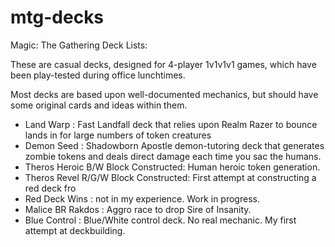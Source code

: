 mtg-decks
=========

Magic: The Gathering Deck Lists:

These are casual decks, designed for 4-player 1v1v1v1 games, which have been play-tested during office lunchtimes.

Most decks are based upon well-documented mechanics, but should have some original cards and ideas within them. 

  - Land Warp : Fast Landfall deck that relies upon Realm Razer to bounce lands in for large numbers of token creatures
  - Demon Seed : Shadowborn Apostle demon-tutoring deck that generates zombie tokens and deals direct damage each time you sac the humans.
  - Theros Heroic B/W Block Constructed: Human heroic token generation. 
  - Theros Revel R/G/W Block Constructed: First attempt at constructing a red deck fro
  - Red Deck Wins : not in my experience. Work in progress.
  - Malice BR Rakdos : Aggro race to drop Sire of Insanity.
  - Blue Control : Blue/White control deck. No real mechanic. My first attempt at deckbuilding.
